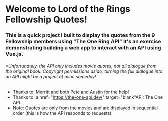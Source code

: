 # Welcome to Lord of the Rings Fellowship Quotes!

### This is a quick project I built to display the quotes from the 9 Fellowship members using "The One Ring API" It's  an exercise demonstrating building a web app to interact with an API using Vue.js. 

###### *Unfortunately, the API only includes movie quotes, not all dialogue from the original book. Copyright permissions aside, turning the full dialogue into an API might be a project of mine someday!

<!-- *JRRT Logo Copyright and Trademarked by a "https://en.wikipedia.org/wiki/Tolkien_Estate" target="blank" Tolkien Estatea href="//en.wikipedia.org/wiki/File:JRRT_logo.svg" title="Fair use of copyrighted material in the context of J. R. R. Tolkien" target="blank"Image: By Source, Fair use, a href="https://en.wikipedia.org/w/index.php?curid=9251026" target="blank"Link. Used without permission. -->
- Thanks to: Merritt and both Pete and Austin for the help!
- Thanks to: a href="https://the-one-api.dev/" target="blank"API: The One API.
- Note: Quotes are only from the movies and are displayed in sequential order (this is how the API responds to requests).